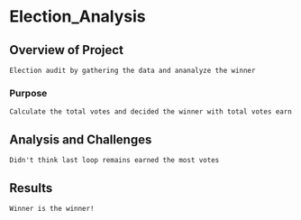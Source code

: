 # Election_Analysis

## Overview of Project
    Election audit by gathering the data and ananalyze the winner 
### Purpose
    Calculate the total votes and decided the winner with total votes earn
## Analysis and Challenges
    Didn't think last loop remains earned the most votes
## Results
    Winner is the winner!

